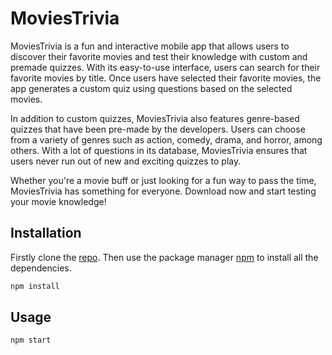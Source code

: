 # MoviesTrivia

MoviesTrivia is a fun and interactive mobile app that allows users to discover their favorite movies and test their knowledge with custom and premade quizzes. With its easy-to-use interface, users can search for their favorite movies by title. Once users have selected their favorite movies, the app generates a custom quiz using questions based on the selected movies.

In addition to custom quizzes, MoviesTrivia also features genre-based quizzes that have been pre-made by the developers. Users can choose from a variety of genres such as action, comedy, drama, and horror, among others. With a lot of questions in its database, MoviesTrivia ensures that users never run out of new and exciting quizzes to play.

Whether you're a movie buff or just looking for a fun way to pass the time, MoviesTrivia has something for everyone. Download now and start testing your movie knowledge!

## Installation

Firstly clone the [repo](https://github.com/esembera/MoviesTrivia.git).
Then use the package manager [npm](https://www.npmjs.com/) to install all the dependencies.

```bash
npm install
```

## Usage

```bash
npm start

```
